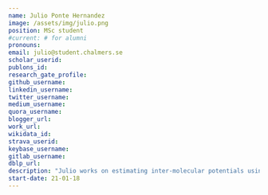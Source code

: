```yaml
---
name: Julio Ponte Hernandez 
image: /assets/img/julio.png
position: MSc student
#current: # for alumni
pronouns: 
email: julio@student.chalmers.se
scholar_userid: 
publons_id:
research_gate_profile:
github_username:
linkedin_username:
twitter_username:
medium_username:
quora_username:
blogger_url:
work_url:
wikidata_id:
strava_userid:
keybase_username:
gitlab_username:
dblp_url:
description: "Julio works on estimating inter-molecular potentials using deep energy-based models using score-based methods with drug-discovery applications. Co-supervised by Dr. Rocío Mercado (AstraZeneca)."
start-date: 21-01-18
---
```

